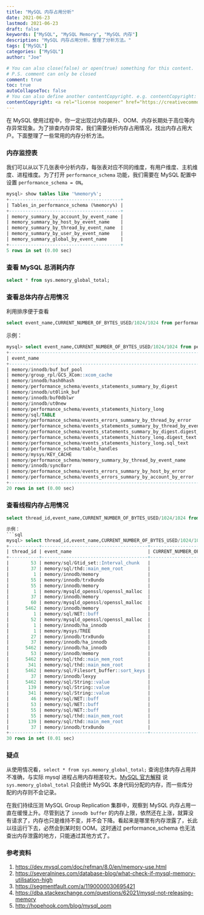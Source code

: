 ```yaml
---
title: "MySQL 内存占用分析"
date: 2021-06-23
lastmod: 2021-06-23
draft: false
keywords: ["MySQL", "MySQL Memory", "MySQL 内存"]
description: "MySQL 内存占用分析，整理了分析方法。"
tags: ["MySQL"]
categories: ["MySQL"]
author: "Joe"

# You can also close(false) or open(true) something for this content.
# P.S. comment can only be closed
comment: true
toc: true
autoCollapseToc: false
# You can also define another contentCopyright. e.g. contentCopyright: "This is another copyright."
contentCopyright: <a rel="license noopener" href="https://creativecommons.org/licenses/by-nc-nd/4.0/deed.zh" target="_blank">CC BY-NC-ND 4.0</a>
---
```



在 MySQL 使用过程中，你一定出现过内存飙升、OOM、内存长期处于高位等内存异常现象。为了排查内存异常，我们需要分析内存占用情况，找出内存占用大户。下面整理了一些常用的内存分析方法。


<!--more-->


### 内存监控表 
我们可以从以下几张表中分析内存，每张表对应不同的维度，有用户维度、主机维度、进程维度。为了打开 `performance_schema` 功能，我们需要在 MySQL 配置中设置 `performance_schema = ON`。

```sql
mysql> show tables like '%memory%';
+-----------------------------------------+
| Tables_in_performance_schema (%memory%) |
+-----------------------------------------+
| memory_summary_by_account_by_event_name |
| memory_summary_by_host_by_event_name    |
| memory_summary_by_thread_by_event_name  |
| memory_summary_by_user_by_event_name    |
| memory_summary_global_by_event_name     |
+-----------------------------------------+
5 rows in set (0.00 sec)
```

### 查看 MySQL 总消耗内存

```sql
select * from sys.memory_global_total;
```

### 查看总体内存占用情况

利用排序便于查看
```sql
select event_name,CURRENT_NUMBER_OF_BYTES_USED/1024/1024 from performance_schema.memory_summary_global_by_event_name order by CURRENT_NUMBER_OF_BYTES_USED desc LIMIT 20;
```

示例：
```sql
mysql> select event_name,CURRENT_NUMBER_OF_BYTES_USED/1024/1024 from performance_schema.memory_summary_global_by_event_name order by CURRENT_NUMBER_OF_BYTES_USED desc LIMIT 20;
+-----------------------------------------------------------------------------+----------------------------------------+
| event_name                                                                  | CURRENT_NUMBER_OF_BYTES_USED/1024/1024 |
+-----------------------------------------------------------------------------+----------------------------------------+
| memory/innodb/buf_buf_pool                                                  |                          1045.00000000 |
| memory/group_rpl/GCS_XCom::xcom_cache                                       |                          1023.99899387 |
| memory/innodb/hash0hash                                                     |                            57.51127625 |
| memory/performance_schema/events_statements_summary_by_digest               |                            39.67285156 |
| memory/innodb/ut0link_buf                                                   |                            24.00006104 |
| memory/innodb/buf0dblwr                                                     |                            19.51831055 |
| memory/innodb/ut0new                                                        |                            16.07891273 |
| memory/performance_schema/events_statements_history_long                    |                            13.88549805 |
| memory/sql/TABLE                                                            |                            12.89442348 |
| memory/performance_schema/events_errors_summary_by_thread_by_error          |                            11.76171875 |
| memory/performance_schema/events_statements_summary_by_thread_by_event_name |                             9.79296875 |
| memory/performance_schema/events_statements_summary_by_digest.digest_text   |                             9.76562500 |
| memory/performance_schema/events_statements_history_long.digest_text        |                             9.76562500 |
| memory/performance_schema/events_statements_history_long.sql_text           |                             9.76562500 |
| memory/performance_schema/table_handles                                     |                             9.06250000 |
| memory/mysys/KEY_CACHE                                                      |                             8.00205994 |
| memory/performance_schema/memory_summary_by_thread_by_event_name            |                             7.91015625 |
| memory/innodb/sync0arr                                                      |                             6.25006866 |
| memory/performance_schema/events_errors_summary_by_host_by_error            |                             5.88085938 |
| memory/performance_schema/events_errors_summary_by_account_by_error         |                             5.88085938 |
+-----------------------------------------------------------------------------+----------------------------------------+
20 rows in set (0.00 sec)
```

### 查看线程内存占用情况
```sql
select thread_id,event_name,CURRENT_NUMBER_OF_BYTES_USED/1024/1024 from performance_schema.memory_summary_by_thread_by_event_name order by CURRENT_NUMBER_OF_BYTES_USED desc limit 20;

示例：
```sql
mysql> select thread_id,event_name,CURRENT_NUMBER_OF_BYTES_USED/1024/1024 from performance_schema.memory_summary_by_thread_by_event_name order by CURRENT_NUMBER_OF_BYTES_USED desc limit 30;
+-----------+---------------------------------------+----------------------------------------+
| thread_id | event_name                            | CURRENT_NUMBER_OF_BYTES_USED/1024/1024 |
+-----------+---------------------------------------+----------------------------------------+
|        53 | memory/sql/Gtid_set::Interval_chunk   |                            51.53873444 |
|        37 | memory/sql/thd::main_mem_root         |                             0.38488770 |
|         1 | memory/innodb/memory                  |                             0.30412292 |
|        55 | memory/innodb/trx0undo                |                             0.16213989 |
|        55 | memory/innodb/memory                  |                             0.15432739 |
|         1 | memory/mysqld_openssl/openssl_malloc  |                             0.13142014 |
|        37 | memory/innodb/memory                  |                             0.11706543 |
|        60 | memory/mysqld_openssl/openssl_malloc  |                             0.10986519 |
|      5462 | memory/innodb/memory                  |                             0.10468292 |
|         1 | memory/sql/NET::buff                  |                             0.06252670 |
|        52 | memory/mysqld_openssl/openssl_malloc  |                             0.06060410 |
|         1 | memory/innodb/ha_innodb               |                             0.03939533 |
|         1 | memory/mysys/TREE                     |                             0.03713226 |
|        27 | memory/innodb/trx0undo                |                             0.03054810 |
|        37 | memory/innodb/ha_innodb               |                             0.02210999 |
|      5462 | memory/innodb/ha_innodb               |                             0.02059937 |
|        53 | memory/innodb/memory                  |                             0.02039337 |
|      5462 | memory/sql/thd::main_mem_root         |                             0.01758575 |
|       341 | memory/sql/thd::main_mem_root         |                             0.01758575 |
|      5462 | memory/sql/Filesort_buffer::sort_keys |                             0.01590538 |
|        37 | memory/innodb/lexyy                   |                             0.01579475 |
|      5462 | memory/sql/String::value              |                             0.01564789 |
|       139 | memory/sql/String::value              |                             0.01563263 |
|       341 | memory/sql/String::value              |                             0.01563263 |
|        46 | memory/sql/NET::buff                  |                             0.01563168 |
|        53 | memory/sql/NET::buff                  |                             0.01563168 |
|        55 | memory/sql/NET::buff                  |                             0.01563168 |
|        55 | memory/sql/thd::main_mem_root         |                             0.01172638 |
|       139 | memory/sql/thd::main_mem_root         |                             0.01172638 |
|        37 | memory/innodb/trx0undo                |                             0.01107788 |
+-----------+---------------------------------------+----------------------------------------+
30 rows in set (0.01 sec)
```

### 疑点

从使用情况看，`select * from sys.memory_global_total;` 查询总体内存占用并不准确，与实际 mysql 进程占用内存相差较大。[MySQL 官方解释](https://bugs.mysql.com/bug.php?id=84174) 说 `sys.memory_global_total` 只会统计 MySQL 本身代码分配的内存，而一些库分配的内存则不会记录。

在我们持续压测 MySQL Group Replication 集群中，观察到 MySQL 内存占用一直在缓慢上升。尽管到达了 `innodb buffer` 的内存上限，依然还在上涨，就算没有请求了，内存也只是维持不变，并不会下降。看起来是哪里有内存泄露了，长此以往运行下去，必然会到某时刻 OOM。这时通过 performance_schema 也无法查出内存泄露的地方，只能通过其他方式了。

### 参考资料

1. https://dev.mysql.com/doc/refman/8.0/en/memory-use.html
2. https://severalnines.com/database-blog/what-check-if-mysql-memory-utilisation-high
3. https://segmentfault.com/a/1190000030695421
4. https://dba.stackexchange.com/questions/62021/mysql-not-releasing-memory
5. http://hopehook.com/blog/mysql_oom

